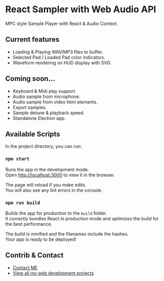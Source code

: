 # React Sampler with Web Audio API

MPC style Sample Player with React & Audio Context.

## Current features

* Loading & Playing WAV/MP3 files to buffer.
* Selected Pad / Loaded Pad color indicators.
* Waveform rendering on HUD display with SVG.

## Coming soon...

* Keyboard & Midi play support.
* Audio sample from microphone.
* Audio sample from video html elements.
* Export samples.
* Sample detune & playback speed.
* Standalone Electron app.

## Available Scripts

In the project directory, you can run:

### `npm start`

Runs the app in the development mode.<br>
Open [http://localhost:3000](http://localhost:3000) to view it in the browser.

The page will reload if you make edits.<br>
You will also see any lint errors in the console.

### `npm run build`

Builds the app for production to the `build` folder.<br>
It correctly bundles React in production mode and optimizes the build for the best performance.

The build is minified and the filenames include the hashes.<br>
Your app is ready to be deployed!

## Contrib & Contact
* [Contact ME](https://idanprofile.herokuapp.com/)
* [View all my web development projects ](https://idanprofile.herokuapp.com/profile/1/projects)